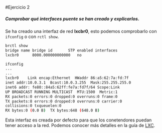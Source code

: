 #Ejercicio 2

##### Comprobar qué interfaces puente se han creado y explicarlos.

Se ha creado una interfaz de red **lxcbr0**, esto podemos comprobarlo
con `ifconfig` o con `rctl show`.





~~~bash
brctl show
bridge name	bridge id		STP enabled	interfaces
lxcbr0		8000.000000000000	no
~~~

~~~bash
ifconfig
...
...
lxcbr0    Link encap:Ethernet  HWaddr 86:a5:62:7a:fd:7f  
inet addr:10.0.3.1  Bcast:10.0.3.255  Mask:255.255.255.0
inet6 addr: fe80::84a5:62ff:fe7a:fd7f/64 Scope:Link
UP BROADCAST RUNNING MULTICAST  MTU:1500  Metric:1
RX packets:0 errors:0 dropped:0 overruns:0 frame:0
TX packets:8 errors:0 dropped:0 overruns:0 carrier:0
collisions:0 txqueuelen:0
RX bytes:0 (0.0 B)  TX bytes:648 (648.0 B)
~~~

Esta interfaz es creada por defecto para que los conetendores puedan tener acceso a la red. Podemos conocer más detalles en la guía de [LXC](https://help.ubuntu.com/lts/serverguide/lxc.html).

